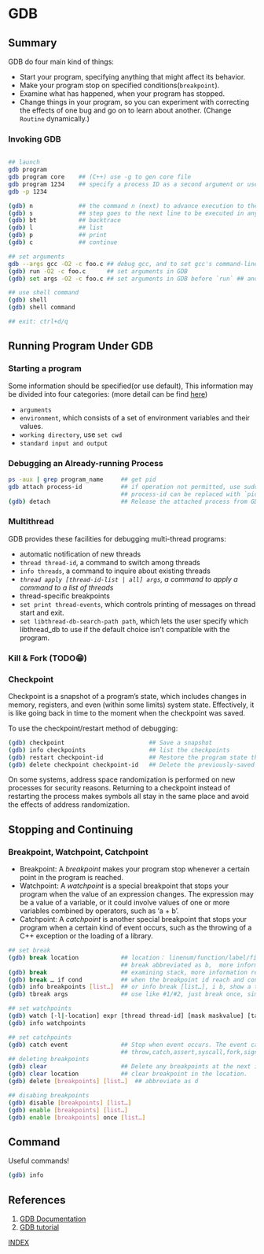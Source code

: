 # GDB

## Summary

GDB do four main kind of things:

* Start your program, specifying anything that might affect its behavior.
* Make your program stop on specified conditions(`breakpoint`).
* Examine what has happened, when your program has stopped.
* Change things in your program, so you can experiment with correcting the effects of one bug and go on to learn about another. (Change `Routine` dynamically.)

### Invoking GDB

```bash

## launch
gdb program
gdb program core    ## (C++) use -g to gen core file
gdb program 1234    ## specify a process ID as a second argument or use option -p
gdb -p 1234

(gdb) n             ## the command n (next) to advance execution to the next line of the current function
(gdb) s             ## step goes to the next line to be executed in any subroutine
(gdb) bt            ## backtrace
(gdb) l             ## list
(gdb) p             ## print
(gdb) c             ## continue

## set arguments
gdb --args gcc -O2 -c foo.c ## debug gcc, and to set gcc's command-line arguments to '-O2 -c foo.c'
(gdb) run -O2 -c foo.c      ## set arguments in GDB
(gdb) set args -O2 -c foo.c ## set arguments in GDB before `run` ## and `show args`! 

## use shell command
(gdb) shell
(gdb) shell command

## exit: ctrl+d/q
```

## Running Program Under GDB

### Starting a program

Some information should be specified(or use default), This information may be divided into four categories:
(more detail can be find [here](https://sourceware.org/gdb/current/onlinedocs/gdb/Running.html#Running))

* `arguments`
* `environment`, which consists of a set of environment variables and their values.
* `working directory`, use `set cwd`
* `standard input and output`

### Debugging an Already-running Process

```bash
ps -aux | grep program_name     ## get pid
gdb attach process-id           ## if operation not permitted, use sudo
                                ## process-id can be replaced with `pidof program_name`
(gdb) detach                    ## Release the attached process from GDB control
```

### Multithread

GDB provides these facilities for debugging multi-thread programs:

* automatic notification of new threads
* `thread thread-id`, a command to switch among threads
* `info threads`, a command to inquire about existing threads
* *`thread apply [thread-id-list | all] args`, a command to apply a command to a list of threads*
* thread-specific breakpoints
* `set print thread-events`, which controls printing of messages on thread start and exit.
* `set libthread-db-search-path path`, which lets the user specify which libthread_db to use if the default choice isn't compatible with the program.

### Kill & Fork (TODO😁)

### Checkpoint

Checkpoint is a snapshot of a program’s state, which includes changes in memory, registers, and even (within some limits) system state. Effectively, it is like going back in time to the moment when the checkpoint was saved.

To use the checkpoint/restart method of debugging:

```bash
(gdb) checkpoint                        ## Save a snapshot
(gdb) info checkpoints                  ## list the checkpoints
(gdb) restart checkpoint-id             ## Restore the program state that was saved as checkpoint number checkpoint-id.
(gdb) delete checkpoint checkpoint-id   ## Delete the previously-saved checkpoint identified by checkpoint-id.
```

On some systems, address space randomization is performed on new processes for security reasons. Returning to a checkpoint instead of restarting the process makes 
symbols all stay in the same place and avoid the effects of address randomization.

## Stopping and Continuing

### Breakpoint, Watchpoint, Catchpoint

* Breakpoint: A *breakpoint* makes your program stop whenever a certain point in the program is reached.
* Watchpoint: A *watchpoint* is a special breakpoint that stops your program when the value of an expression changes. The expression may be a value of a variable,
 or it could involve values of one or more variables combined by operators, such as ‘a + b’.
* Catchpoint: A *catchpoint* is another special breakpoint that stops your program when a certain kind of event occurs, such as the throwing of a C++ exception or
 the loading of a library.

```bash
## set break
(gdb) break location            ## location： linenum/function/label/filename:linenum/function:label/filename:function, 
                                ## break abbreviated as b,  more information refers to GDB Documentation
(gdb) break                     ## examining stack, more information refers to GDB Documentation
(gdb) break … if cond           ## when the breakpoint id reach and cond evaluates as true, stop.
(gdb) info breakpoints [list…]  ## or info break [list…], i b, show a table of breakpoints, watchpoints and catchpoints
(gdb) tbreak args               ## use like #1/#2, just break once, similier to twatch/tcatch

## set watchpoints
(gdb) watch [-l|-location] expr [thread thread-id] [mask maskvalue] [task task-id]
(gdb) info watchpoints

## set catchpoints
(gdb) catch event               ## Stop when event occurs. The event can be any of the following:
                                ## throw,catch,assert,syscall,fork,signal,load...
## deleting breakpoints
(gdb) clear                     ## Delete any breakpoints at the next instruction to be executed in the selected stack frame
(gdb) clear location            ## clear breakpoint in the location.
(gdb) delete [breakpoints] [list…]  ## abbreviate as d

## disabing breakpoints
(gdb) disable [breakpoints] [list…]
(gdb) enable [breakpoints] [list…]
(gdb) enable [breakpoints] once [list…]

```

## Command

Useful commands!

```bash
(gdb) info
```

## References

1. [GDB Documentation](https://sourceware.org/gdb/documentation/)
2. [GDB tutorial](https://www.cnblogs.com/274914765qq/p/6232867.html)

[INDEX](https://payne81.github.io/rookie_diary/)

